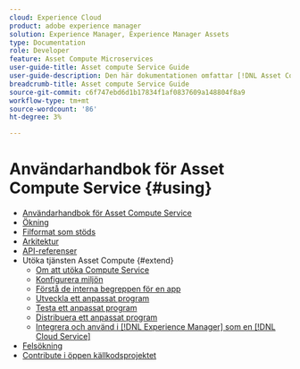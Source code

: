 ```yaml
---
cloud: Experience Cloud
product: adobe experience manager
solution: Experience Manager, Experience Manager Assets
type: Documentation
role: Developer
feature: Asset Compute Microservices
user-guide-title: Asset compute Service Guide
user-guide-description: Den här dokumentationen omfattar [!DNL Asset Compute Service] uppgifter som hur du utvecklar, hanterar, distribuerar och felsöker din anpassade kod.
breadcrumb-title: Asset compute Service Guide
source-git-commit: c6f747ebd6d1b17834f1af0837609a148804f8a9
workflow-type: tm+mt
source-wordcount: '86'
ht-degree: 3%

---
```



# Användarhandbok för Asset Compute Service {#using}

+ [Användarhandbok för Asset Compute Service](home.md)
+ [Ökning](introduction.md)
+ [Filformat som stöds](https://experienceleague.adobe.com/sv/docs/experience-manager-cloud-service/content/assets/file-format-support)
+ [Arkitektur](architecture.md)
+ [API-referenser](api.md)
+ Utöka tjänsten Asset Compute {#extend}
   + [Om att utöka Compute Service](understand-extensibility.md)
   + [Konfigurera miljön](setup-environment.md)
   + [Förstå de interna begreppen för en app](custom-application-internals.md)
   + [Utveckla ett anpassat program](develop-custom-application.md)
   + [Testa ett anpassat program](test-custom-application.md)
   + [Distribuera ett anpassat program](deploy-custom-application.md)
   + [Integrera och använd i [!DNL Experience Manager] som en [!DNL Cloud Service]](https://experienceleague.adobe.com/sv/docs/experience-manager-cloud-service/content/assets/asset-microservices-overview)
+ [Felsökning](troubleshooting.md)
+ [Contribute i öppen källkodsprojektet](contribute-to-compute-service.md)
